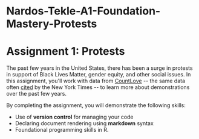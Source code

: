 # Nardos-Tekle-A1-Foundation-Mastery-Protests
# Assignment 1: Protests
The past few years in the United States, there has been a surge in protests in support of Black Lives Matter, gender equity, and other social issues. In this assignment, you'll work with data from [CountLove](https://countlove.org/) -- the same data often [cited](https://www.nytimes.com/2020/08/28/us/black-lives-matter-protest.html) by the New York Times -- to learn more about demonstrations over the past few years. 

By completing the assignment, you will demonstrate the following skills:

- Use of **version control** for managing your code
- Declaring document rendering using **markdown** syntax
- Foundational programming skills in R. 
